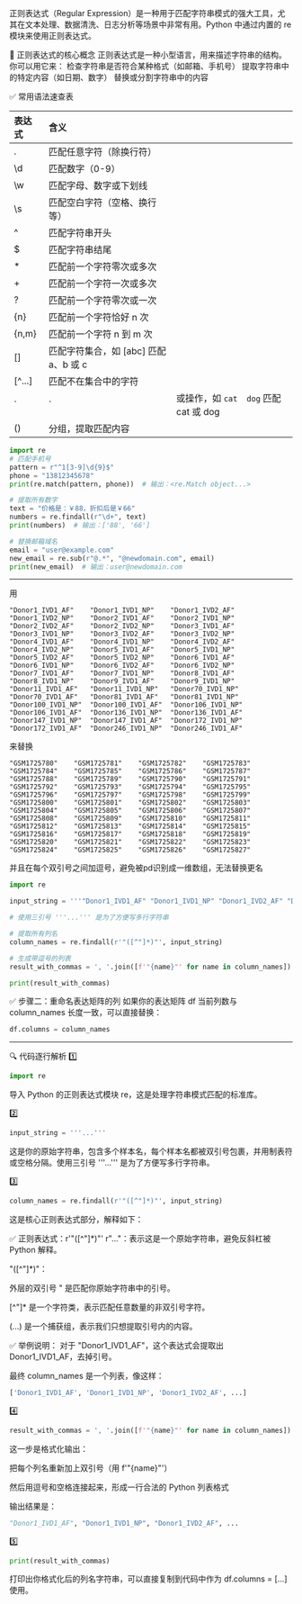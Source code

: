 正则表达式（Regular Expression）是一种用于匹配字符串模式的强大工具，尤其在文本处理、数据清洗、日志分析等场景中非常有用。Python 中通过内置的 re 模块来使用正则表达式。

🧠 正则表达式的核心概念
正则表达式是一种小型语言，用来描述字符串的结构。你可以用它来：
检查字符串是否符合某种格式（如邮箱、手机号）
提取字符串中的特定内容（如日期、数字）
替换或分割字符串中的内容

✅ 常用语法速查表

|表达式|	含义| |
|:---|:---|:---|
|.|	匹配任意字符（除换行符）|
|\d|	匹配数字（0-9）|
|\w|	匹配字母、数字或下划线|
|\s|	匹配空白字符（空格、换行等）|
|^|	匹配字符串开头|
|$|	匹配字符串结尾|
|*|	匹配前一个字符零次或多次|
|+|	匹配前一个字符一次或多次|
|?|	匹配前一个字符零次或一次|
|{n}|	匹配前一个字符恰好 n 次|
|{n,m}|	匹配前一个字符 n 到 m 次|
|[]|	匹配字符集合，如 [abc] 匹配 a、b 或 c|
|[^...]|	匹配不在集合中的字符|
|`|	`|	或操作，如 `cat	dog` 匹配 cat 或 dog|
|()|	分组，提取匹配内容|


```python
import re
# 匹配手机号
pattern = r"^1[3-9]\d{9}$"
phone = "13812345678"
print(re.match(pattern, phone))  # 输出：<re.Match object...>

# 提取所有数字
text = "价格是：￥88，折扣后是￥66"
numbers = re.findall(r"\d+", text)
print(numbers)  # 输出：['88', '66']

# 替换邮箱域名
email = "user@example.com"
new_email = re.sub(r"@.*", "@newdomain.com", email)
print(new_email)  # 输出：user@newdomain.com
```


---
用
```text
"Donor1_IVD1_AF"	"Donor1_IVD1_NP"	"Donor1_IVD2_AF"	"Donor1_IVD2_NP"	"Donor2_IVD1_AF"	"Donor2_IVD1_NP"	"Donor2_IVD2_AF"	"Donor2_IVD2_NP"	"Donor3_IVD1_AF"	"Donor3_IVD1_NP"	"Donor3_IVD2_AF"	"Donor3_IVD2_NP"	"Donor4_IVD1_AF"	"Donor4_IVD1_NP"	"Donor4_IVD2_AF"	"Donor4_IVD2_NP"	"Donor5_IVD1_AF"	"Donor5_IVD1_NP"	"Donor5_IVD2_AF"	"Donor5_IVD2_NP"	"Donor6_IVD1_AF"	"Donor6_IVD1_NP"	"Donor6_IVD2_AF"	"Donor6_IVD2_NP"	"Donor7_IVD1_AF"	"Donor7_IVD1_NP"	"Donor8_IVD1_AF"	"Donor8_IVD1_NP"	"Donor9_IVD1_AF"	"Donor9_IVD1_NP"	"Donor11_IVD1_AF"	"Donor11_IVD1_NP"	"Donor70_IVD1_NP"	"Donor70_IVD1_AF"	"Donor81_IVD1_AF"	"Donor81_IVD1_NP"	"Donor100_IVD1_NP"	"Donor100_IVD1_AF"	"Donor106_IVD1_NP"	"Donor106_IVD1_AF"	"Donor136_IVD1_NP"	"Donor136_IVD1_AF"	"Donor147_IVD1_NP"	"Donor147_IVD1_AF"	"Donor172_IVD1_NP"	"Donor172_IVD1_AF"	"Donor246_IVD1_NP"	"Donor246_IVD1_AF"
```

来替换
```text
"GSM1725780"	"GSM1725781"	"GSM1725782"	"GSM1725783"	"GSM1725784"	"GSM1725785"	"GSM1725786"	"GSM1725787"	"GSM1725788"	"GSM1725789"	"GSM1725790"	"GSM1725791"	"GSM1725792"	"GSM1725793"	"GSM1725794"	"GSM1725795"	"GSM1725796"	"GSM1725797"	"GSM1725798"	"GSM1725799"	"GSM1725800"	"GSM1725801"	"GSM1725802"	"GSM1725803"	"GSM1725804"	"GSM1725805"	"GSM1725806"	"GSM1725807"	"GSM1725808"	"GSM1725809"	"GSM1725810"	"GSM1725811"	"GSM1725812"	"GSM1725813"	"GSM1725814"	"GSM1725815"	"GSM1725816"	"GSM1725817"	"GSM1725818"	"GSM1725819"	"GSM1725820"	"GSM1725821"	"GSM1725822"	"GSM1725823"	"GSM1725824"	"GSM1725825"	"GSM1725826"	"GSM1725827"
```
并且在每个双引号之间加逗号，避免被pd识别成一维数组，无法替换更名
```python
import re

input_string = '''"Donor1_IVD1_AF" "Donor1_IVD1_NP" "Donor1_IVD2_AF" "Donor1_IVD2_NP" "Donor2_IVD1_AF" "Donor2_IVD1_NP" "Donor2_IVD2_AF" "Donor2_IVD2_NP" "Donor3_IVD1_AF" "Donor3_IVD1_NP" "Donor3_IVD2_AF" "Donor3_IVD2_NP" "Donor4_IVD1_AF" "Donor4_IVD1_NP" "Donor4_IVD2_AF" "Donor4_IVD2_NP" "Donor5_IVD1_AF" "Donor5_IVD1_NP" "Donor5_IVD2_AF" "Donor5_IVD2_NP" "Donor6_IVD1_AF" "Donor6_IVD1_NP" "Donor6_IVD2_AF" "Donor6_IVD2_NP" "Donor7_IVD1_AF" "Donor7_IVD1_NP" "Donor8_IVD1_AF" "Donor8_IVD1_NP" "Donor9_IVD1_AF" "Donor9_IVD1_NP" "Donor11_IVD1_AF" "Donor11_IVD1_NP" "Donor70_IVD1_NP" "Donor70_IVD1_AF" "Donor81_IVD1_AF" "Donor81_IVD1_NP" "Donor100_IVD1_NP" "Donor100_IVD1_AF" "Donor106_IVD1_NP" "Donor106_IVD1_AF" "Donor136_IVD1_NP" "Donor136_IVD1_AF" "Donor147_IVD1_NP" "Donor147_IVD1_AF" "Donor172_IVD1_NP" "Donor172_IVD1_AF" "Donor246_IVD1_NP" "Donor246_IVD1_AF"'''

# 使用三引号 '''...''' 是为了方便写多行字符串

# 提取所有列名
column_names = re.findall(r'"([^"]*)"', input_string)

# 生成带逗号的列表
result_with_commas = ', '.join([f'"{name}"' for name in column_names])

print(result_with_commas)
```
✅ 步骤二：重命名表达矩阵的列
如果你的表达矩阵 df 当前列数与 column_names 长度一致，可以直接替换：

```python
df.columns = column_names
```

---
🔍 代码逐行解析
1️⃣
```python
import re
```
导入 Python 的正则表达式模块 re，这是处理字符串模式匹配的标准库。

2️⃣ 
```python
input_string = '''...'''
```
这是你的原始字符串，包含多个样本名，每个样本名都被双引号包裹，并用制表符或空格分隔。使用三引号 '''...''' 是为了方便写多行字符串。

3️⃣
```python
column_names = re.findall(r'"([^"]*)"', input_string)

```
这是核心正则表达式部分，解释如下：

✅ 正则表达式：r'"([^"]*)"'
r"..."：表示这是一个原始字符串，避免反斜杠被 Python 解释。

"([^"]*)"：

外层的双引号 " 是匹配你原始字符串中的引号。

[^"]* 是一个字符类，表示匹配任意数量的非双引号字符。

(...) 是一个捕获组，表示我们只想提取引号内的内容。

✅ 举例说明：
对于 "Donor1_IVD1_AF"，这个表达式会提取出 Donor1_IVD1_AF，去掉引号。

最终 column_names 是一个列表，像这样：

```python
['Donor1_IVD1_AF', 'Donor1_IVD1_NP', 'Donor1_IVD2_AF', ...]
```

4️⃣
```python
result_with_commas = ', '.join([f'"{name}"' for name in column_names])

```
这一步是格式化输出：

把每个列名重新加上双引号（用 f'"{name}"'）

然后用逗号和空格连接起来，形成一行合法的 Python 列表格式

输出结果是：

```python
"Donor1_IVD1_AF", "Donor1_IVD1_NP", "Donor1_IVD2_AF", ...
```
5️⃣ 
```python
print(result_with_commas)
```
打印出你格式化后的列名字符串，可以直接复制到代码中作为 df.columns = [...] 使用。
